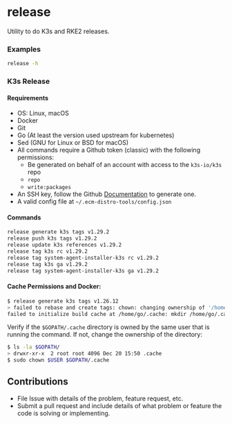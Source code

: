 # release

Utility to do K3s and RKE2 releases.

### Examples

```sh
release -h
```

### K3s Release
#### Requirements
* OS: Linux, macOS
* Docker
* Git
* Go (At least the version used upstream for kubernetes)
* Sed (GNU for Linux or BSD for macOS)
* All commands require a Github token (classic) with the following permissions:
  * Be generated on behalf of an account with access to the `k3s-io/k3s` repo
  * `repo`
  * `write:packages`    
* An SSH key, follow the Github [Documentation](https://docs.github.com/en/authentication/connecting-to-github-with-ssh) to generate one.
* A valid config file at `~/.ecm-distro-tools/config.json`

#### Commands
```bash
release generate k3s tags v1.29.2
release push k3s tags v1.29.2
release update k3s references v1.29.2
release tag k3s rc v1.29.2
release tag system-agent-installer-k3s rc v1.29.2
release tag k3s ga v1.29.2
release tag system-agent-installer-k3s ga v1.29.2
```

#### Cache Permissions and Docker:
```bash
$ release generate k3s tags v1.26.12
> failed to rebase and create tags: chown: changing ownership of '/home/go/.cache': Operation not permitted
failed to initialize build cache at /home/go/.cache: mkdir /home/go/.cache/00: permission denied 
```
Verify if the `$GOPATH/.cache` directory is owned by the same user that is running the command. If not, change the ownership of the directory:
```bash
$ ls -la $GOPATH/
> drwxr-xr-x  2 root root 4096 Dec 20 15:50 .cache
$ sudo chown $USER $GOPATH/.cache
```


## Contributions

* File Issue with details of the problem, feature request, etc.
* Submit a pull request and include details of what problem or feature the code is solving or implementing.
